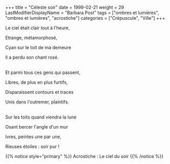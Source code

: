 +++
title = "Céleste soir"
date = 1999-02-21
weight = 29
LastModifierDisplayName = "Barbara Post"
tags = ["ombres et lumières", "ombres et lumières", "acrostiche"]
categories = ["Crépuscule", "Ville"]
+++

Le ciel était clair tout à l'heure,

Etrange, métamorphosé,

Cyan sur le toit de ma demeure

Il a perdu son chant rosé.

 \
Et parmi tous ces gens qui passent,

Libres, de plus en plus furtifs,

Disparaissent contours et traces

Unis dans l'outremer, plaintifs.

 \
Sur les toits quand viendra la lune

Osant bercer l'angle d'un mur

Ivres, peintes une par une,

Rieuses étoiles : soir pur !

{{% notice style="primary" %}}
Acrostiche : Le ciel du soir
{{% /notice %}}
